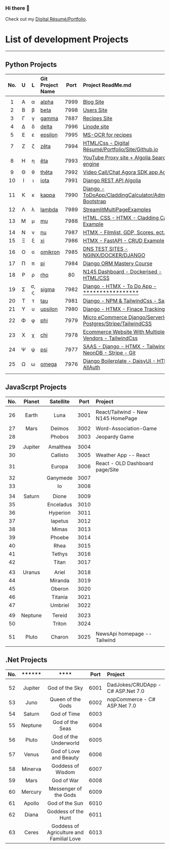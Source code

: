 
### Hi there 👋

Check out my [Digital Résumé/Portfolio](https://sandfordae.github.io/).

# List of development Projects

***

## Python Projects

| No. | U |   L  |                  Git Project Name                          | Port | Project ReadMe\.md |
|:---:|:-:|:----:|:-----------------------------------------------------------|:----:|:-------------------|
|     |   |      |                                                            |      |                    |
|  1  | A |   α  | [alpha](https://github.com/SandfordAE/alpha)               | 7999 | [Blog Site](../Websites/alpha/README.md) |
|  2  | Β |   β  | [beta](https://github.com/SandfordAE/beta)                 | 7998 | [Users Site](../Websites/beta/README.md) |
|  3  | Γ |   γ  | [gamma](https://github.com/SandfordAE/gamma)               | 7887 | [Recipes Site](../Websites/gamma/README.md) |  
|  4  | Δ |   δ  | [delta](https://github.com/SandfordAE/delta)               | 7996 | [Linode site](../Websites/delta/ReadMe.md) |
|  5  | Ε |   ε  | [epsilon](https://github.com/SandfordAE/ms-ocr)            | 7995 | [MS-OCR for recipes](../Websites/epsilon/README.md) |
|  7  | Ζ |   ζ  | [zêta](https://github.com/SandfordAE/SandfordAE.github.io) | 7994 | [HTML/Css - Digital Résumé/Portfolio/Site/Github.io](../Websites/zeta/README.md) |
|  8  | Η |   η  | [êta](https://github.com/SandfordAE/êta)                   | 7993 | [YouTube Proxy site + Algolia Search engine](../Websites/eta/README.md) |
|  9  | Θ |   θ  | [thêta](https://github.com/SandfordAE/thêta)               | 7992 | [Video Call/Chat Agora SDK app Agora](../Websites/theta/README.md) |
| 10  | Ι |   ι  | [iota](https://github.com/SandfordAE/iota)                 | 7991 | [Django REST API Algolia](../Websites/iota/ReadMe.md) |
| 11  | Κ |   κ  | [kappa](https://github.com/SandfordAE/kappa)               | 7990 | [Django - ToDoApp/CladdingCalculator/Admin/CRUD Bootstrap](../Websites/kappa/README.md) |
| 12  | Λ |   λ  | [lambda](https://github.com/SandfordAE/streamlit)          | 7989 | [StreamlitMultiPageExamples](../Websites/lambda/README.md) |
| 13  | Μ |   μ  | [mu](https://github.com/SandfordAE/mu)                     | 7988 | [HTML, CSS - HTMX - Cladding Calc Example](../Websites/mu/README.md) |
| 14  | Ν |   ν  | [nu](https://github.com/SandfordAE/nu)                     | 7987 | [HTMX - Filmlist, GDP, Scores, ect.](../Websites/nu/README.md) |
| 15  | Ξ |   ξ  | [xi](https://github.com/SandfordAE/xi)                     | 7986 | [HTMX - FastAPI - CRUD Example](../Websites/xi/README.md) |
| 16  | Ο |   ο  | [omikron](https://github.com/SandfordAE/omikron)           | 7985 | [DNS TEST SITES - NGINX/DOCKER/DJANGO](../Websites/omikron/README.md) |
| 17  | Π |   π  | [pi](https://github.com/SandfordAE/pi)                     | 7984 | [Django ORM Mastery Course](../Websites/pi/README.md) |
| 18  | Ρ |   ρ  | [rho](https://github.com/SandfordAE/rho)                   |   80 | [N145 Dashboard - Dockerised -HTML/CSS](../Websites/rho/README.md) |
| 19  | Σ | σ, ς | [sigma](https://github.com/SandfordAE/sigma)               | 7982 | [Django - HTMX - To Do App -*****************](../Websites/sigma/README.md) |
| 20  | Τ |   τ  | [tau](https://github.com/SandfordAE/tau)                   | 7981 | [Django - NPM & TailwindCss - Sandbox](../Websites/tau/README.md) |
| 21  | Υ |   υ  | [upsilon](https://github.com/SandfordAE/upsilon)           | 7980 | [Django - HTMX - Finace Tracking app](../Websites/upsilon/README.md) |
| 22  | Φ |   φ  | [phi](https://github.com/SandfordAE/phi)                   | 7979 | [Micro eCommerce Django/Serverless-Postgres/Stripe/TailwindCSS](../Websites/phi/README.md) |
| 23  | Χ |   χ  | [chi](https://github.com/SandfordAE/chi)                   | 7978 | [Ecommerce Website With Multiple Vendors - TailwindCss](../Websites/chi/README.md) |
| 24  | Ψ |   ψ  | [psi](https://github.com/SandfordAE/psi)                   | 7977 | [SAAS - Django - HTMX - Tailwind - NeonDB - Stripe - Git](../Websites/psi/README.md) |
| 25  | Ω |   ω  | [omega](https://github.com/SandfordAE/omega)               | 7976 | [Django Boilerplate - DaisyUI - HTMX - AllAuth](../Websites/omega/README.md) |
|     |   |      |                     |      |                    |

## JavaScrpt Projects

|No. | Planet | Satellite | Port | Project |
|:--:|:------:|:---------:|:----:|:--------|
|    |        |           |      |         |
| 26 | Earth  | Luna      | 3001 | React/Tailwind - New N145 HomePage |
|    |        |           |      |         |
| 27 | Mars   | Deimos    | 3002 | Word-Association-Game |
| 28 |        | Phobos    | 3003 | Jeopardy Game |
|    |        |           |      |         |
| 29 | Jupiter| Amalthea  | 3004 |  |
| 30 |        | Callisto  | 3005 | Weather App -- React |
| 31 |        | Europa    | 3006 | React - OLD Dashboard page/Site |
| 32 |        | Ganymede  | 3007 |  |
| 33 |        | Io        | 3008 |  |
|    |        |           |      |         |
| 34 | Saturn | Dione     | 3009 |  |
| 35 |        | Enceladus | 3010 |  |
| 36 |        | Hyperion  | 3011 |  |
| 37 |        | Iapetus   | 3012 |  |
| 38 |        | Mimas     | 3013 |  |
| 39 |        | Phoebe    | 3014 |  |
| 40 |        | Rhea      | 3015 |  |
| 41 |        | Tethys    | 3016 |  |
| 42 |        | Titan     | 3017 |  |
|    |        |           |      |         |
| 43 | Uranus | Ariel     | 3018 |  |
| 44 |        | Miranda   | 3019 |  |
| 45 |        | Oberon    | 3020 |  |
| 46 |        | Titania   | 3021 |  |
| 47 |        | Umbriel   | 3022 |  |
|    |        |           |      |         |
| 49 | Neptune| Tereid    | 3023 |  |
| 50 |        | Triton    | 3024 |  |
|    |        |           |      |         |
| 51 | Pluto  | Charon    | 3025 |NewsApi homepage -- Tailwind|
|    |        |           |      |         |

## .Net Projects

|No. | ******  |                 ****                     | Port | Project|
|:-: |:-------:|:----------------------------------------:|:----:|:-------|
|    |         |                                          |      |        |
| 52 | Jupiter | God of the Sky                           | 6001 | DadJokes/CRUDApp - C# ASP.Net 7.0 |
| 53 | Juno    | Queen of the Gods                        | 6002 | nopCommerce  - C# ASP.Net 7.0 |
| 54 | Saturn  | God of Time                              | 6003 |  |
| 55 | Neptune | God of the Seas                          | 6004 |  |
| 56 | Pluto   | God of the Underworld                    | 6005 |  |
| 57 | Venus   | God of Love and Beauty                   | 6006 |  |
| 58 | Minerva | Goddess of Wisdom                        | 6007 |  |
| 59 | Mars    | God of War                               | 6008 |  |
| 60 | Mercury | Messenger of the Gods                    | 6009 |  |
| 61 | Apollo  | God of the Sun                           | 6010 |  |
| 62 | Diana   | Goddess of the Hunt                      | 6011 |  |
| 63 | Ceres   | Goddess of Agriculture and Familial Love | 6013 |  |
